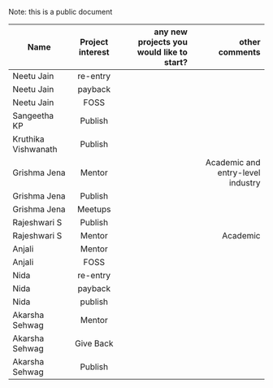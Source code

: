 
Note: this is a public document

| Name          | Project  interest   |  any new projects you would like to start? | other comments  |
| ------------- |:-------------:| -----:|-----:|
| Neetu Jain       | re-entry  |  | |
| Neetu Jain       | payback  |  | |
| Neetu Jain       | FOSS  |  | |
| Sangeetha KP     | Publish |  | 
| Kruthika Vishwanath     | Publish |  | 
| Grishma Jena     | Mentor  |  | Academic and entry-level industry
| Grishma Jena     | Publish |  |
| Grishma Jena     | Meetups | |
| Rajeshwari S     | Publish |    |
| Rajeshwari S     | Mentor  |    | Academic
| Anjali          | Mentor  |       | |
| Anjali    | FOSS  |    | |
| Nida       | re-entry  |  | |
| Nida       | payback  |  | |
| Nida       | publish  |  | |
| Akarsha Sehwag | Mentor |  | |
| Akarsha Sehwag | Give Back |  | |
| Akarsha Sehwag | Publish |  | |
